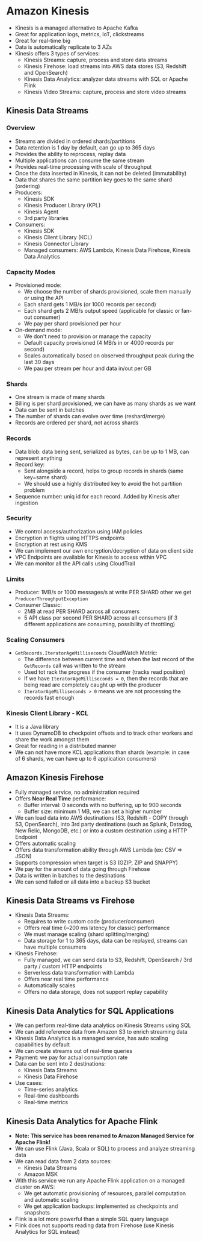 # Amazon Kinesis

- Kinesis is a managed alternative to Apache Kafka
- Great for application logs, metrics, IoT, clickstreams
- Great for real-time big 
- Data is automatically replicate to 3 AZs
- Kinesis offers 3 types of services:
    - Kinesis Streams: capture, process and store data streams
    - Kinesis Firehose: load streams into AWS data stores (S3, Redshift and OpenSearch)
    - Kinesis Data Analytics: analyzer data streams with SQL or Apache Flink
    - Kinesis Video Streams: capture, process and store video streams

## Kinesis Data Streams

### Overview

- Streams are divided in ordered shards/partitions
- Data retention is 1 day by default, can go up to 365 days
- Provides the ability to reprocess, replay data
- Multiple applications can consume the same stream
- Provides real-time processing with scale of throughput
- Once the data inserted in Kinesis, it can not be deleted (immutability)
- Data that shares the same partition key goes to the same shard (ordering)
- Producers:
    - Kinesis SDK
    - Kinesis Producer Library (KPL)
    - Kinesis Agent
    - 3rd party libraries
- Consumers:
    - Kinesis SDK
    - Kinesis Client Library (KCL)
    - Kinesis Connector Library
    - Managed consumers: AWS Lambda, Kinesis Data Firehose, Kinesis Data Analytics

### Capacity Modes

- Provisioned mode:
    - We choose the number of shards provisioned, scale them manually or using the API
    - Each shard gets 1 MB/s (or 1000 records per second)
    - Each shard gets 2 MB/s output speed (applicable for classic or fan-out consumer)
    - We pay per shard provisioned per hour
- On-demand mode:
    - We don't need to provision or manage the capacity
    - Default capacity provisioned (4 MB/s in or 4000 records per second)
    - Scales automatically based on observed throughput peak during the last 30 days
    - We pau per stream per hour and data in/out per GB

### Shards

- One stream is made of many shards
- Billing is per shard provisioned, we can have as many shards as we want
- Data can be sent in batches
- The number of shards can evolve over time (reshard/merge)
- Records are ordered per shard, not across shards

### Records

- Data blob: data being sent, serialized as bytes, can be up to 1 MB, can represent anything
- Record key: 
    - Sent alongside a record, helps to group records in shards (same key=same shard)
    - We should use a highly distributed key to avoid the hot partition problem
- Sequence number: uniq id for each record. Added by Kinesis after ingestion

### Security

- We control access/authorization using IAM policies
- Encryption in flights using HTTPS endpoints
- Encryption at rest using KMS
- We can implement our own encryption/decryption of data on client side
- VPC Endpoints are available for Kinesis to access within VPC
- We can monitor all the API calls using CloudTrail

### Limits

- Producer: 1MB/s or 1000 messages/s at write PER SHARD other we get `ProducerThroughputException`
- Consumer Classic: 
    - 2MB at read PER SHARD across all consumers
    - 5 API class per second PER SHARD across all consumers (if 3 different applications are consuming, possibility of throttling)

### Scaling Consumers

- `GetRecords.IteratorAgeMilliseconds` CloudWatch Metric:
    - The difference between current time and when the last record of the `GetRecords` call was written to the stream
    - Used tot rack the progress if the consumer (tracks read position)
    - If we have `IteratorAgeMilliseconds = 0`, then the records that are being read are completely caught up with the producer
    - `IteratorAgeMilliseconds > 0` means we are not processing the records fast enough

### Kinesis Client Library - KCL

- It is a Java library
- It uses DynamoDB to checkpoint offsets and to track other workers and share the work amongst them
- Great for reading in a distributed manner
- We can not have more KCL applications than shards (example: in case of 6 shards, we can have up to 6 application consumers)

## Amazon Kinesis Firehose

- Fully managed service, no administration required
- Offers **Near Real Time** performance:
    - Buffer interval: 0 seconds with no buffering, up to 900 seconds
    - Buffer size: minimum 1 MB, we can set a higher number
- We can load data into AWS destinations (S3, Redshift - COPY through S3, OpenSearch), into 3rd party destinations (such as Splunk, Datadog, New Relic, MongoDB, etc.) or into a custom destination using a HTTP Endpoint
- Offers automatic scaling
- Offers data transformation ability through AWS Lambda (ex: CSV => JSON)
- Supports compression when target is S3 (GZIP, ZIP and SNAPPY)
- We pay for the amount of data going through Firehose
- Data is written in batches to the destinations
- We can send failed or all data into a backup S3 bucket

## Kinesis Data Streams vs Firehose

- Kinesis Data Streams:
    - Requires to write custom code (producer/consumer)
    - Offers real time (~200 ms latency for classic) performance
    - We must manage scaling (shard splitting/merging)
    - Data storage for 1 to 365 days, data can be replayed, streams can have multiple consumers
- Kinesis Firehose:
    - Fully managed, we can send data to S3, Redshift, OpenSearch / 3rd party / custom HTTP endpoints
    - Serverless data transformation with Lambda
    - Offers near real time performance
    - Automatically scales
    - Offers no data storage, does not support replay capability

## Kinesis Data Analytics for SQL Applications

- We can perform real-time data analytics on Kinesis Streams using SQL
- We can add reference data from Amazon S3 to enrich streaming data
- Kinesis Data Analytics is a managed service, has auto scaling capabilities by default
- We can create streams out of real-time queries
- Payment: we pay for actual consumption rate
- Data can be sent into 2 destinations: 
    - Kinesis Data Streams
    - Kinesis Data Firehose
- Use cases:
    - Time-series analytics
    - Real-time dashboards
    - Real-time metrics

## Kinesis Data Analytics for Apache Flink

- **Note: This service has been renamed to Amazon Managed Service for Apache Flink!**
- We can use Flink (Java, Scala or SQL) to process and analyze streaming data
- We can read data from 2 data sources:
    - Kinesis Data Streams
    - Amazon MSK
- With this service we run any Apache Flink application on a managed cluster on AWS:
    - We get automatic provisioning of resources, parallel computation and automatic scaling
    - We get application backups: implemented as checkpoints and snapshots
- Flink is a lot more powerful than a simple SQL query language
- Flink does not supports reading data from Firehose (use Kinesis Analytics for SQL instead)